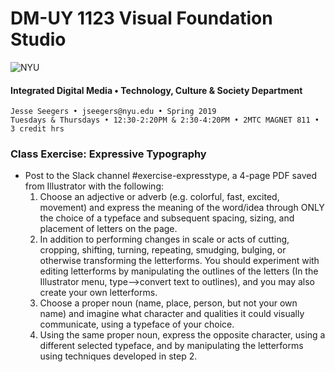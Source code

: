 # DM-UY 1123 Visual Foundation Studio

![NYU](C:/Users/Jesse%20Seegers/Desktop/NYU%20VFS/DM-1123-A-VFS-FA18-SEEGERS/nyu_soe_logo.png)

#### Integrated Digital Media • Technology, Culture & Society Department 

```
Jesse Seegers • jseegers@nyu.edu • Spring 2019 
Tuesdays & Thursdays • 12:30-2:20PM & 2:30-4:20PM • 2MTC MAGNET 811 • 3 credit hrs
```

### Class Exercise: Expressive Typography

- Post to the Slack channel #exercise-expresstype, a 4-page PDF saved from Illustrator with the following:
  1. Choose an adjective or adverb (e.g. colorful, fast, excited, movement) and express the meaning of the word/idea through ONLY the choice of a typeface and subsequent spacing, sizing, and placement of letters on the page.
  2. In addition to performing changes in scale or acts of cutting, cropping, shifting, turning, repeating, smudging, bulging, or otherwise transforming the letterforms. You should experiment with editing letterforms by manipulating the outlines of the letters (In the Illustrator menu, type-->convert text to outlines), and you may also create your own letterforms.
  3. Choose a proper noun (name, place, person, but not your own name) and imagine what character and qualities it could visually communicate, using a typeface of your choice.
  4. Using the same proper noun, express the opposite character, using a different selected typeface, and by manipulating the letterforms using techniques developed in step 2.